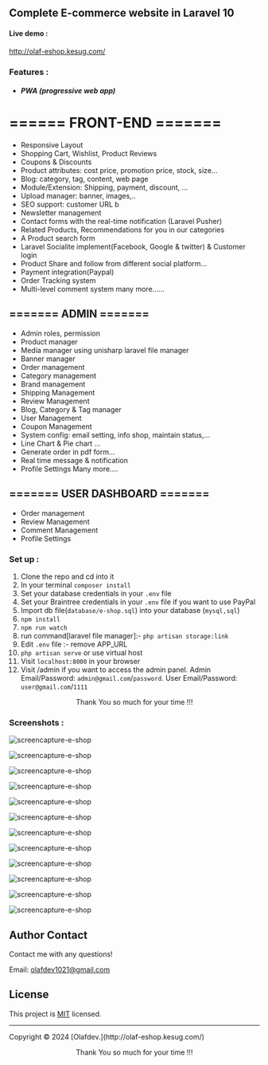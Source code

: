 
## Complete E-commerce website in  Laravel 10


#### Live demo :
http://olaf-eshop.kesug.com/

### Features :
- ##### PWA (progressive web app)
# ====== FRONT-END =======

- Responsive Layout
- Shopping Cart, Wishlist, Product Reviews
- Coupons & Discounts
- Product attributes: cost price, promotion price, stock, size...
- Blog: category, tag, content, web page 
- Module/Extension: Shipping, payment, discount, ...
- Upload manager: banner, images,..
- SEO support: customer URL b
- Newsletter management
- Contact forms with the real-time notification (Laravel Pusher)
- Related Products, Recommendations for you in our categories
- A Product search form
- Laravel Socialite implement(Facebook, Google & twitter) & Customer login
- Product Share and follow from different social platform...
- Payment integration(Paypal)
- Order Tracking system
- Multi-level comment system
many more......

## ======= ADMIN =======

- Admin roles, permission
- Product manager
- Media manager using unisharp laravel file manager
- Banner manager
- Order management
- Category management
- Brand management
- Shipping Management
- Review Management
- Blog, Category & Tag manager
- User Management
- Coupon Management
- System config: email setting, info shop, maintain status,...
- Line Chart & Pie chart ...
- Generate order in pdf form...
- Real time message & notification
- Profile Settings
Many more....


## ======= USER DASHBOARD =======


- Order management
- Review Management
- Comment Management
- Profile Settings

### Set up :

1. Clone the repo and cd into it
2. In your terminal ```composer install```
3. Set your database credentials in your ```.env``` file
4. Set your Braintree credentials in your ```.env``` file if you want to use PayPal
5. Import db file(```database/e-shop.sql```) into your database (```mysql,sql```)
6. ```npm install```
7. ```npm run watch```
8. run command[laravel file manager]:-  ```php artisan storage:link```
9. Edit ```.env``` file :- remove APP_URL
10. ```php artisan serve``` or use virtual host
11. Visit ```localhost:8000``` in your browser
12. Visit /admin if you want to access the admin panel. Admin Email/Password: ```admin@gmail.com```/```password```. User Email/Password: ```user@gmail.com```/```1111```

<p style="text-align:center">Thank You so much for your time !!!</p>


### Screenshots :


![screencapture-e-shop](https://github.com/olafdev1021/ecommerce/blob/main/screenshots/Screenshot_1.jpg)

![screencapture-e-shop](https://github.com/olafdev1021/ecommerce/blob/main/screenshots/Screenshot_2.jpg)

![screencapture-e-shop](https://github.com/olafdev1021/ecommerce/blob/main/screenshots/Screenshot_3.jpg)

![screencapture-e-shop](https://github.com/olafdev1021/ecommerce/blob/main/screenshots/Screenshot_4.jpg)

![screencapture-e-shop](https://github.com/olafdev1021/ecommerce/blob/main/screenshots/Screenshot_5.jpg)

![screencapture-e-shop](https://github.com/olafdev1021/ecommerce/blob/main/screenshots/Screenshot_6.jpg)

![screencapture-e-shop](https://github.com/olafdev1021/ecommerce/blob/main/screenshots/Screenshot_7.jpg)

![screencapture-e-shop](https://github.com/olafdev1021/ecommerce/blob/main/screenshots/Screenshot_8.jpg)

![screencapture-e-shop](https://github.com/olafdev1021/ecommerce/blob/main/screenshots/Screenshot_9.jpg)

![screencapture-e-shop](https://github.com/olafdev1021/ecommerce/blob/main/screenshots/Screenshot_10.jpg)

![screencapture-e-shop](https://github.com/olafdev1021/ecommerce/blob/main/screenshots/Screenshot_11.jpg)

![screencapture-e-shop](https://github.com/olafdev1021/ecommerce/blob/main/screenshots/Screenshot_12.jpg)




 ## Author Contact
  Contact me with any questions!<br>

  Email: olafdev1021@gmail.com

  ## License
  This project is [MIT](https://choosealicense.com/licenses/mit/) licensed.<br />
<hr>
  Copyright © 2024 [Olafdev.](http://olaf-eshop.kesug.com/)
  
<p style="text-align:center">Thank You so much for your time !!!</p>
